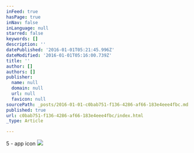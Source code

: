 ```yaml
---
inFeed: true
hasPage: true
inNav: false
inLanguage: null
starred: false
keywords: []
description: ''
datePublished: '2016-01-01T05:21:45.996Z'
dateModified: '2016-01-01T05:16:00.739Z'
title: ''
author: []
authors: []
publisher:
  name: null
  domain: null
  url: null
  favicon: null
sourcePath: _posts/2016-01-01-c0bab751-f136-4286-af66-183e4eee4fbc.md
published: true
url: c0bab751-f136-4286-af66-183e4eee4fbc/index.html
_type: Article

---
```

5 - app icon
![](https://the-grid-user-content.s3-us-west-2.amazonaws.com/4a1818ad-eafa-4202-8b8c-2f4dc4b5d5c0.png)